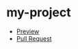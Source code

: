 # my-project
- [Preview](https://artur-shpontak.github.io/my-project)
- [Pull Request](https://github.com/artur-shpontak/my-project/pull/2/files)